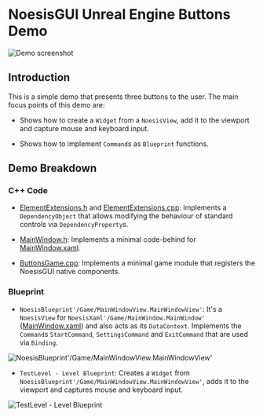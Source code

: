 # NoesisGUI Unreal Engine Buttons Demo

![Demo screenshot](https://noesis.github.io/NoesisGUI/Samples/Buttons/UE4/Screenshot.PNG)

## Introduction

This is a simple demo that presents three buttons to the user. The main focus points of this demo are:

* Shows how to create a `Widget` from a `NoesisView`, add it to the viewport and capture mouse and keyboard input.

* Shows how to implement `Command`s as `Blueprint` functions.

## Demo Breakdown

### C++ Code

* [ElementExtensions.h](Source/Buttons/ElementExtensions.h) and [ElementExtensions.cpp](Source/Buttons/ElementExtensions.cpp): Implements a `DependencyObject` that allows modifying the behaviour of standard controls via `DependencyProperty`s.

* [MainWindow.h](Source/Buttons/MainWindow.h): Implements a minimal code-behind for [MainWindow.xaml](Content/MainWindow.xaml).

* [ButtonsGame.cpp](Source/Buttons/ButtonsGame.cpp): Implements a minimal game module that registers the NoesisGUI native components.

### Blueprint

* `NoesisBlueprint'/Game/MainWindowView.MainWindowView'`: It's a `NoesisView` for `NoesisXaml'/Game/MainWindow.MainWindow'` ([MainWindow.xaml](Content/MainWindow.xaml)) and also acts as its `DataContext`. Implements the `Command`s `StartCommand`, `SettingsCommand` and `ExitCommand` that are used via `Binding`.

![NoesisBlueprint'/Game/MainWindowView.MainWindowView'](https://noesis.github.io/NoesisGUI/Samples/Buttons/UE4/MainWindowView.PNG)

* `TestLevel - Level Blueprint`: Creates a `Widget` from `NoesisBlueprint'/Game/MainWindowView.MainWindowView'`, adds it to the viewport and captures mouse and keyboard input.

![TestLevel - Level Blueprint](https://noesis.github.io/NoesisGUI/Samples/Buttons/UE4/LevelBlueprint.PNG)